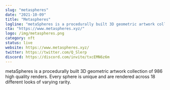 ```yaml
---
slug: "metaspheres"
date: "2021-10-09"
title: "Metaspheres"
logline: "metaSpheres is a procedurally built 3D geometric artwork collection of 986 high quality renders.  Every sphere is unique and are rendered across 18 different looks of varying rarity."
cta: "https://www.metaspheres.xyz/"
logo: /img/metaspheres.png
category: nft
status: live
website: https://www.metaspheres.xyz/
twitter: https://twitter.com/Q_Slerp
discord: https://discord.com/invite/txcEMN6z6m
---
```


metaSpheres is a procedurally built 3D geometric artwork collection of 986 high quality renders.  Every sphere is unique and are rendered across 18 different looks of varying rarity.
